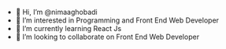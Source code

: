 - 👋 Hi, I’m @nimaaghobadi
- 👀 I’m interested in Programming and Front End Web Developer
- 🌱 I’m currently learning React Js
- 💞️ I’m looking to collaborate on Front End Web Developer

<!---
nimaaghobadi/nimaaghobadi is a ✨ special ✨ repository because its `README.md` (this file) appears on your GitHub profile.
You can click the Preview link to take a look at your changes.
--->
